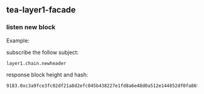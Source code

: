 ## tea-layer1-facade

### listen new block
Example:

subscribe the follow subject:
```
layer1.chain.newheader
```

response block height and hash:
```
9183.0xc3a9fce3fc02df21a8d2efc045b438227e1fd8a6e48d0a512e144852df0fa86f
```